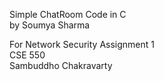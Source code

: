 Simple ChatRoom Code in C  
by Soumya Sharma  

For Network Security Assignment 1  
CSE 550  
Sambuddho Chakravarty  
